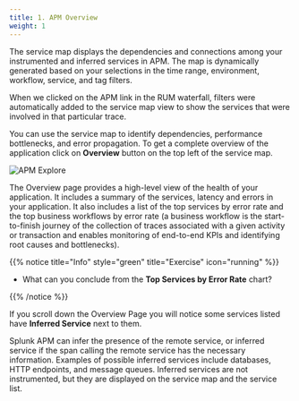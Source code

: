 ```yaml
---
title: 1. APM Overview
weight: 1
---
```


The service map displays the dependencies and connections among your instrumented and inferred services in APM. The map is dynamically generated based on your selections in the time range, environment, workflow, service, and tag filters.

When we clicked on the APM link in the RUM waterfall, filters were automatically added to the service map view to show the services that were involved in that particular trace.

You can use the service map to identify dependencies, performance bottlenecks, and error propagation. To get a complete overview of the application click on **Overview** button on the top left of the service map.

![APM Explore](../images/apm-explore.png)

The Overview page provides a high-level view of the health of your application. It includes a summary of the services, latency and errors in your application. It also includes a list of the top services by error rate and the top business workflows by error rate (a business workflow is the start-to-finish journey of the collection of traces associated with a given activity or transaction and enables monitoring of end-to-end KPIs and identifying root causes and bottlenecks).

{{% notice title="Info" style="green" title="Exercise" icon="running" %}}

* What can you conclude from the **Top Services by Error Rate** chart?

{{% /notice %}}

If you scroll down the Overview Page you will notice some services listed have **Inferred Service** next to them.

Splunk APM can infer the presence of the remote service, or inferred service if the span calling the remote service has the necessary information. Examples of possible inferred services include databases, HTTP endpoints, and message queues. Inferred services are not instrumented, but they are displayed on the service map and the service list.
